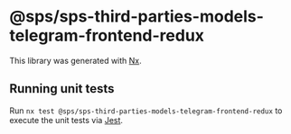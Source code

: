 # @sps/sps-third-parties-models-telegram-frontend-redux

This library was generated with [Nx](https://nx.dev).

## Running unit tests

Run `nx test @sps/sps-third-parties-models-telegram-frontend-redux` to execute the unit tests via [Jest](https://jestjs.io).
